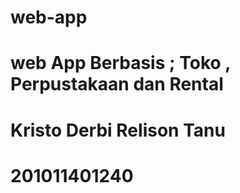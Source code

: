 # web-app


# web App Berbasis ; Toko , Perpustakaan dan Rental
# Kristo Derbi Relison Tanu 
# 201011401240
